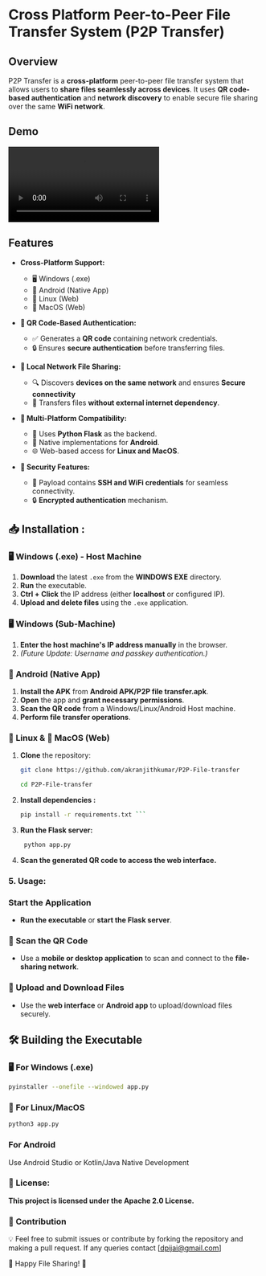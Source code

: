 # Cross Platform Peer-to-Peer File Transfer System (P2P Transfer)  

## Overview  
P2P Transfer is a **cross-platform** peer-to-peer file transfer system that allows users to **share files seamlessly across devices**. It uses **QR code-based authentication** and **network discovery** to enable secure file sharing over the same **WiFi network**.  

## Demo
![Video](https://github.com/akranjithkumar/P2P-File-transfer/blob/main/output.mp4)
## Features  
- **Cross-Platform Support:**  
  - 🖥️ Windows (.exe)  
  - 📱 Android (Native App)  
  - 🐧 Linux (Web)  
  - 🍏 MacOS (Web)  
- **🔐 QR Code-Based Authentication:**  
  - ✅ Generates a **QR code** containing network credentials.  
  - 🔒 Ensures **secure authentication** before transferring files.  
- **📂 Local Network File Sharing:**  
  - 🔍 Discovers **devices on the same network** and ensures **Secure connectivity**
  - 🚀 Transfers files **without external internet dependency**.
     
- **🔧 Multi-Platform Compatibility:**  
  - 🐍 Uses **Python Flask** as the backend.  
  - 📱 Native implementations for **Android**.  
  - 🌐 Web-based access for **Linux and MacOS**.  
- **🔑 Security Features:**  
  - 📡 Payload contains **SSH and WiFi credentials** for seamless connectivity.  
  - 🔒 **Encrypted authentication** mechanism.  

## 📥 Installation :

### 🖥️ Windows (.exe) - Host Machine  
1. **Download** the latest `.exe` from the **WINDOWS EXE** directory.  
2. **Run** the executable.  
3. **Ctrl + Click** the IP address (either **localhost** or configured IP).  
4. **Upload and delete files** using the `.exe` application.  

### 🖥️ Windows (Sub-Machine)  
1. **Enter the host machine's IP address manually** in the browser.  
2. *(Future Update: Username and passkey authentication.)*  

### 📱 Android (Native App)  
1. **Install the APK** from **Android APK/P2P file transfer.apk**.  
2. **Open** the app and **grant necessary permissions**.  
3. **Scan the QR code** from a Windows/Linux/Android Host machine.  
4. **Perform file transfer operations**.  

### 🐧 Linux & 🍏 MacOS (Web)  
1. **Clone** the repository:  
   ```sh
   git clone https://github.com/akranjithkumar/P2P-File-transfer
   ```
   ```sh
   cd P2P-File-transfer
   ```
2. **Install dependencies :**
   ```sh
   pip install -r requirements.txt ```

3. **Run the Flask server:**
   ```sh
    python app.py
    ```
4. **Scan the generated QR code to access the web interface.**

### 5. Usage:

### Start the Application
- **Run the executable** or **start the Flask server**.

### 📸 Scan the QR Code
- Use a **mobile or desktop application** to scan and connect to the **file-sharing network**.

### 📂 Upload and Download Files
- Use the **web interface** or **Android app** to upload/download files securely.

## 🛠️ Building the Executable

### 🖥️ For Windows (.exe)
```sh
pyinstaller --onefile --windowed app.py
```
### 🐧 For Linux/MacOS
```sh
python3 app.py
```

### For Android
Use Android Studio or Kotlin/Java Native Development

### 📜 License:
**This project is licensed under the Apache 2.0 License.**

### 🤝 Contribution

💡 Feel free to submit issues or contribute by forking the repository and making a pull request.
If any queries contact [dpijai@gmail.com]

🚀 Happy File Sharing! 🎉





   
 
